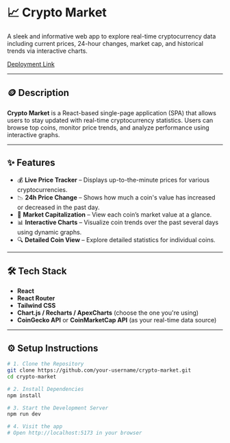 # 📈 **Crypto Market**

A sleek and informative web app to explore real-time cryptocurrency data including current prices, 24-hour changes, market cap, and historical trends via interactive charts.

[Deployment Link](https://quiet-donut-13677f.netlify.app/)

---

## 🪙 Description

**Crypto Market** is a React-based single-page application (SPA) that allows users to stay updated with real-time cryptocurrency statistics. Users can browse top coins, monitor price trends, and analyze performance using interactive graphs.

---

## ✨ Features

- 💰 **Live Price Tracker** – Displays up-to-the-minute prices for various cryptocurrencies.
- 📉 **24h Price Change** – Shows how much a coin's value has increased or decreased in the past day.
- 🏦 **Market Capitalization** – View each coin’s market value at a glance.
- 📊 **Interactive Charts** – Visualize coin trends over the past several days using dynamic graphs.
- 🔍 **Detailed Coin View** – Explore detailed statistics for individual coins.

---

## 🛠 Tech Stack

- **React**
- **React Router**
- **Tailwind CSS**
- **Chart.js / Recharts / ApexCharts** (choose the one you're using)
- **CoinGecko API** or **CoinMarketCap API** (as your real-time data source)

---

## ⚙️ Setup Instructions

```bash
# 1. Clone the Repository
git clone https://github.com/your-username/crypto-market.git
cd crypto-market

# 2. Install Dependencies
npm install

# 3. Start the Development Server
npm run dev

# 4. Visit the app
# Open http://localhost:5173 in your browser

